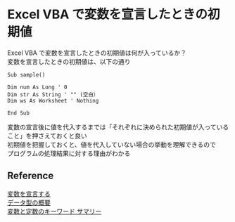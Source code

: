 # Excel VBA で変数を宣言したときの初期値

Excel VBA で変数を宣言したときの初期値は何が入っているか？<br>
変数を宣言したときの初期値は、以下の通り

```VBScript
Sub sample()

Dim num As Long ' 0
Dim str As String ' "" (空白）
Dim ws As Worksheet ' Nothing

End Sub
```

変数の宣言後に値を代入するまでは「それぞれに決められた初期値が入っていること」を押さえておくと良い<br>
初期値を把握しておくと、値を代入していない場合の挙動を理解できるので<br>
プログラムの処理結果に対する理由がわかる<br>

## Reference
[変数を宣言する](https://learn.microsoft.com/ja-jp/office/vba/language/concepts/getting-started/declaring-variables)<br>
[データ型の概要](https://learn.microsoft.com/ja-jp/office/vba/language/reference/user-interface-help/data-type-summary)<br>
[変数と定数のキーワード サマリー](https://learn.microsoft.com/ja-jp/office/vba/language/reference/user-interface-help/variables-and-constants-keyword-summary)<br>
